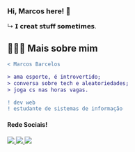 ### Hi, Marcos here! 👋

  ↳ 𝗜 𝗰𝗿𝗲𝗮𝘁 𝘀𝘁𝘂𝗳𝗳 𝘀𝗼𝗺𝗲𝘁𝗶𝗺𝗲𝘀.

## 👨🏻‍💻 Mais sobre mim



```diff
< Marcos Barcelos 

> ama esporte, é introvertido;
> conversa sobre tech e aleatoriedades;
> joga cs nas horas vagas.

! ‍dev web
! estudante de sistemas de informação
```

#### Rede Sociais!

<a href="https://www.instagram.com/iammarcosb_/" target="_blank">
 <img src="https://img.shields.io/badge/-Instagram-%23E4405F?style=for-the-badge&logo=instagram&logoColor=white" target="_blank">
</a>

<a href="https://www.linkedin.com/in/marcosbarcelos/" target="_blank">
 <img src="https://img.shields.io/badge/-LinkedIn-%230077B5?style=for-the-badge&logo=linkedin&logoColor=white" target="_blank">
</a>  

<a href="!Marcosb#9411" target="_blank" title="! Marcosb#9411">
 <img src="https://img.shields.io/badge/Discord-7289DA?style=for-the-badge&logo=discord&logoColor=white" target="_blank"> 
</a>  




